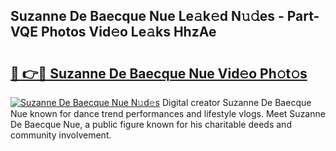 ## Suzanne De Baecque Nue Le𝚊k𝚎d N𝚞𝚍es - Part-VQE Photos Vid𝚎o Le𝚊ks HhzAe

# <h2><a href="http://fbah74b.evod.top/?m=Suzanne+De+Baecque+Nue">🔗 👉🔴 Suzanne De Baecque Nue Vid𝚎o Ph𝚘t𝚘s</a></h2>

[![Suzanne De Baecque Nue N𝚞d𝚎s](https://i.imgur.com/8V9OHl7.gif)](http://fbah74b.evod.top/?m=Suzanne+De+Baecque+Nue)
Digital creator Suzanne De Baecque Nue known for dance trend performances and lifestyle vlogs. Meet Suzanne De Baecque Nue, a public figure known for his charitable deeds and community involvement. 
